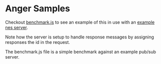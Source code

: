 # Anger Samples

Checkout [benchmark.js](./benchmark.js) to see an example of this in use with an [example nes server](./server.js).

Note how the server is setup to handle response messages by assigning responses the id in the request.

The benchmark.js file is a simple benchmark against an example pub/sub server.
